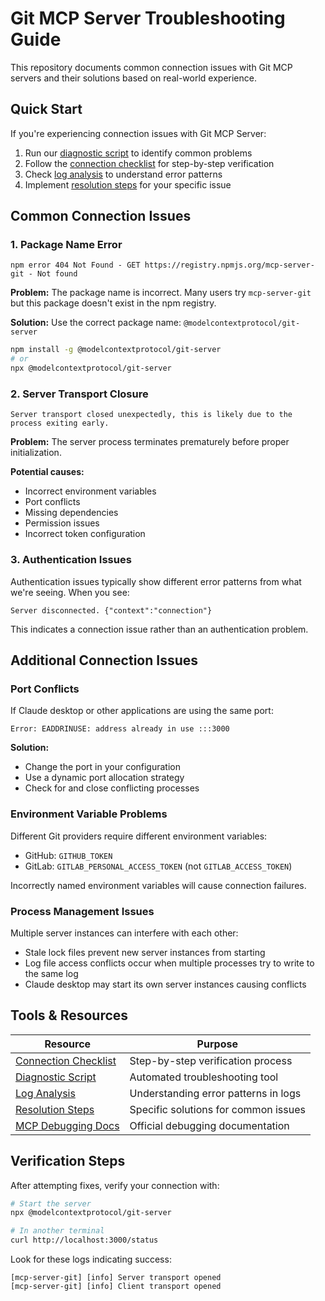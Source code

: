 # Git MCP Server Troubleshooting Guide

This repository documents common connection issues with Git MCP servers and their solutions based on real-world experience.

## Quick Start

If you're experiencing connection issues with Git MCP Server:

1. Run our [diagnostic script](scripts/diagnose-connection.sh) to identify common problems
2. Follow the [connection checklist](connection-checklist.md) for step-by-step verification
3. Check [log analysis](log-analysis.md) to understand error patterns
4. Implement [resolution steps](resolution-steps.md) for your specific issue

## Common Connection Issues

### 1. Package Name Error

```
npm error 404 Not Found - GET https://registry.npmjs.org/mcp-server-git - Not found
```

**Problem:** The package name is incorrect. Many users try `mcp-server-git` but this package doesn't exist in the npm registry.

**Solution:** Use the correct package name: `@modelcontextprotocol/git-server`
```bash
npm install -g @modelcontextprotocol/git-server
# or
npx @modelcontextprotocol/git-server
```

### 2. Server Transport Closure

```
Server transport closed unexpectedly, this is likely due to the process exiting early.
```

**Problem:** The server process terminates prematurely before proper initialization.

**Potential causes:**
- Incorrect environment variables
- Port conflicts
- Missing dependencies
- Permission issues
- Incorrect token configuration

### 3. Authentication Issues

Authentication issues typically show different error patterns from what we're seeing. When you see:
```
Server disconnected. {"context":"connection"}
```
This indicates a connection issue rather than an authentication problem.

## Additional Connection Issues

### Port Conflicts

If Claude desktop or other applications are using the same port:

```
Error: EADDRINUSE: address already in use :::3000
```

**Solution:** 
- Change the port in your configuration
- Use a dynamic port allocation strategy
- Check for and close conflicting processes

### Environment Variable Problems

Different Git providers require different environment variables:

- GitHub: `GITHUB_TOKEN`
- GitLab: `GITLAB_PERSONAL_ACCESS_TOKEN` (not `GITLAB_ACCESS_TOKEN`)

Incorrectly named environment variables will cause connection failures.

### Process Management Issues

Multiple server instances can interfere with each other:

- Stale lock files prevent new server instances from starting
- Log file access conflicts occur when multiple processes try to write to the same log
- Claude desktop may start its own server instances causing conflicts

## Tools & Resources

| Resource | Purpose |
|----------|---------|
| [Connection Checklist](connection-checklist.md) | Step-by-step verification process |
| [Diagnostic Script](scripts/diagnose-connection.sh) | Automated troubleshooting tool |
| [Log Analysis](log-analysis.md) | Understanding error patterns in logs |
| [Resolution Steps](resolution-steps.md) | Specific solutions for common issues |
| [MCP Debugging Docs](https://modelcontextprotocol.io/docs/tools/debugging) | Official debugging documentation |

## Verification Steps

After attempting fixes, verify your connection with:

```bash
# Start the server
npx @modelcontextprotocol/git-server

# In another terminal
curl http://localhost:3000/status
```

Look for these logs indicating success:
```
[mcp-server-git] [info] Server transport opened
[mcp-server-git] [info] Client transport opened
```
